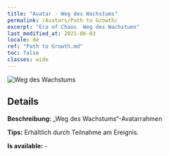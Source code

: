 ```yaml
---
title: "Avatar - Weg des Wachstums"
permalink: /Avatars/Path to Growth/
excerpt: "Era of Chaos  Weg des Wachstums"
last_modified_at: 2021-06-03
locale: de
ref: "Path to Growth.md"
toc: false
classes: wide
---
```

 ![Weg des Wachstums](/images/a/avatarFrame_68.png)

## Details

 **Beschreibung:** „Weg des Wachstums“-Avatarrahmen 

 **Tips:** Erhältlich durch Teilnahme am Ereignis. 

 **Is available:**  - 

